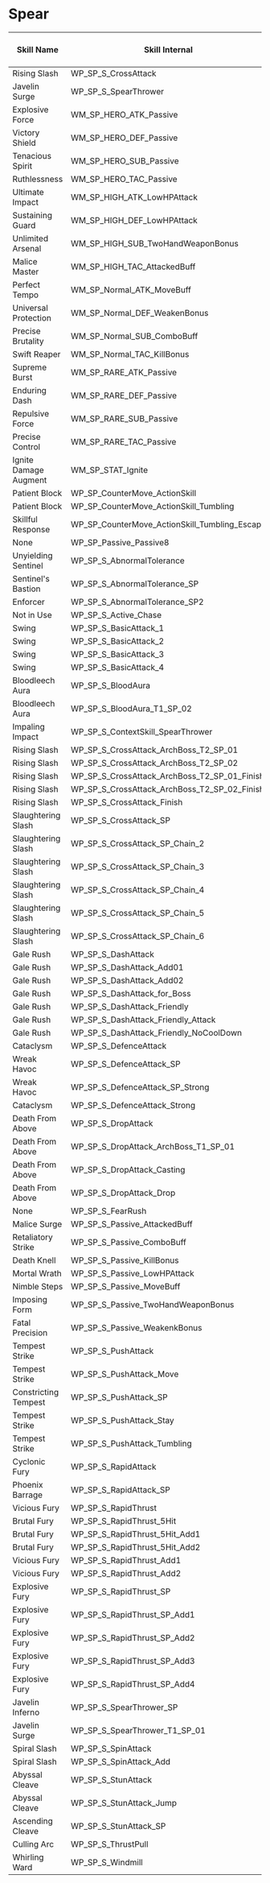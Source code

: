 # Spear

| Skill Name | Skill Internal | Skill Picture | Skill Type | Skill Delay | Hit Delay | Max Charge Delay | MP Consumption | HP Consumption | Cooldown (s) |
| --- | --- | --- | --- | --- | --- | --- | --- | --- | --- |
| Rising Slash | WP_SP_S_CrossAttack | <img src='./Image/Skill/Active/S_WP_SP_CrossAttack.png' style='height:auto; width:auto;'> | Melee | 0.556 | 0.0 | 0 | 180.0 | 0.0 | 24.0 |
| Javelin Surge | WP_SP_S_SpearThrower | <img src='./Image/Skill/Active/S_WP_SP_SpearThrower.png' style='height:auto; width:auto;'> | Melee | 1.48 | 0.0 | 3 | 160.0 | 0.0 | 18.0 |
| Explosive Force | WM_SP_HERO_ATK_Passive | <img src='./Image/Skill/Active/WeaponSpecialization/M_WP_SP_HERO_ATK.png' style='height:auto; width:auto;'> | Magic | 1.0 | 0.0 | 0 | 0.0 | 0.0 | 0.0 |
| Victory Shield | WM_SP_HERO_DEF_Passive | <img src='./Image/Skill/Active/WeaponSpecialization/M_WP_SP_HERO_DEF.png' style='height:auto; width:auto;'> | Magic | 1.0 | 0.0 | 0 | 0.0 | 0.0 | 0.0 |
| Tenacious Spirit | WM_SP_HERO_SUB_Passive | <img src='./Image/Skill/Active/WeaponSpecialization/M_WP_SP_HERO_SUB.png' style='height:auto; width:auto;'> | Magic | 1.0 | 0.0 | 0 | 0.0 | 0.0 | 0.0 |
| Ruthlessness | WM_SP_HERO_TAC_Passive | <img src='./Image/Skill/Active/WeaponSpecialization/M_WP_SP_HERO_TAC.png' style='height:auto; width:auto;'> | Magic | 1.0 | 0.0 | 0 | 0.0 | 0.0 | 0.0 |
| Ultimate Impact | WM_SP_HIGH_ATK_LowHPAttack | <img src='./Image/Skill/Active/WeaponSpecialization/M_WP_SP_HIGH_ATK.png' style='height:auto; width:auto;'> | Magic | 1.0 | 0.0 | 0 | 0.0 | 0.0 | 0.0 |
| Sustaining Guard | WM_SP_HIGH_DEF_LowHPAttack | <img src='./Image/Skill/Active/WeaponSpecialization/M_WP_SP_HIGH_DEF.png' style='height:auto; width:auto;'> | Magic | 1.0 | 0.0 | 0 | 0.0 | 0.0 | 0.0 |
| Unlimited Arsenal | WM_SP_HIGH_SUB_TwoHandWeaponBonus | <img src='./Image/Skill/Active/WeaponSpecialization/M_WP_SP_HIGH_SUB.png' style='height:auto; width:auto;'> | Magic | 1.0 | 0.0 | 0 | 0.0 | 0.0 | 0.0 |
| Malice Master | WM_SP_HIGH_TAC_AttackedBuff | <img src='./Image/Skill/Active/WeaponSpecialization/M_WP_SP_HIGH_TAC.png' style='height:auto; width:auto;'> | Magic | 1.0 | 0.0 | 0 | 0.0 | 0.0 | 0.0 |
| Perfect Tempo | WM_SP_Normal_ATK_MoveBuff | <img src='./Image/Skill/Active/WeaponSpecialization/M_WP_SP_NORMAL_ATK.png' style='height:auto; width:auto;'> | Magic | 1.0 | 0.0 | 0 | 0.0 | 0.0 | 0.0 |
| Universal Protection | WM_SP_Normal_DEF_WeakenBonus | <img src='./Image/Skill/Active/WeaponSpecialization/M_WP_SP_NORMAL_DEF.png' style='height:auto; width:auto;'> | Magic | 1.0 | 0.0 | 0 | 0.0 | 0.0 | 0.0 |
| Precise Brutality | WM_SP_Normal_SUB_ComboBuff | <img src='./Image/Skill/Active/WeaponSpecialization/M_WP_SP_NORMAL_SUB.png' style='height:auto; width:auto;'> | Magic | 1.0 | 0.0 | 0 | 0.0 | 0.0 | 0.0 |
| Swift Reaper | WM_SP_Normal_TAC_KillBonus | <img src='./Image/Skill/Active/WeaponSpecialization/M_WP_SP_NORMAL_TAC.png' style='height:auto; width:auto;'> | Magic | 1.0 | 0.0 | 0 | 0.0 | 0.0 | 0.0 |
| Supreme Burst | WM_SP_RARE_ATK_Passive | <img src='./Image/Skill/Active/WeaponSpecialization/M_WP_SP_RARE_ATK.png' style='height:auto; width:auto;'> | Magic | 1.0 | 0.0 | 0 | 0.0 | 0.0 | 0.0 |
| Enduring Dash | WM_SP_RARE_DEF_Passive | <img src='./Image/Skill/Active/WeaponSpecialization/M_WP_SP_RARE_DEF.png' style='height:auto; width:auto;'> | Magic | 1.0 | 0.0 | 0 | 0.0 | 0.0 | 0.0 |
| Repulsive Force | WM_SP_RARE_SUB_Passive | <img src='./Image/Skill/Active/WeaponSpecialization/M_WP_SP_RARE_SUB.png' style='height:auto; width:auto;'> | Magic | 1.0 | 0.0 | 0 | 0.0 | 0.0 | 0.0 |
| Precise Control | WM_SP_RARE_TAC_Passive | <img src='./Image/Skill/Active/WeaponSpecialization/M_WP_SP_RARE_TAC.png' style='height:auto; width:auto;'> | Magic | 1.0 | 0.0 | 0 | 0.0 | 0.0 | 0.0 |
| Ignite Damage Augment | WM_SP_STAT_Ignite | <img src='./Image/Skill/WeaponSpecialization/M_COMMON_34.png' style='height:auto; width:auto;'> | Magic | 1.0 | 0.0 | 0 | 0.0 | 0.0 | 0.0 |
| Patient Block | WP_SP_CounterMove_ActionSkill | <img src='./Image/Skill/Active/S_WP_SP_DefenceAction.png' style='height:auto; width:auto;'> | Melee | 2.0 | 0.0 | 0 | 0.0 | 0.0 | 0.0 |
| Patient Block | WP_SP_CounterMove_ActionSkill_Tumbling | <img src='./Image/Skill/Active/S_WP_SP_DefenceAction.png' style='height:auto; width:auto;'> | Melee | 0.0 | 0.0 | 0 | 0.0 | 0.0 | 0.0 |
| Skillful Response | WP_SP_CounterMove_ActionSkill_Tumbling_Escape | <img src='./Image/Skill/Active/S_DefenceAction_Escape.png' style='height:auto; width:auto;'> | Melee | 0.0 | 0.0 | 0 | 0.0 | 0.0 | 0.0 |
| None | WP_SP_Passive_Passive8 | <img src='./Image/Skill/Active/S_WP_SW2_MainAttack.png' style='height:auto; width:auto;'> | Melee | 1.0 | 0.0 | 0 | 0.0 | 0.0 | 0.0 |
| Unyielding Sentinel | WP_SP_S_AbnormalTolerance | <img src='./Image/Skill/Active/S_WP_SP_AbnormalTolerance.png' style='height:auto; width:auto;'> | Melee | 1.0 | 0.0 | 0 | 260.0 | 0.0 | 24.0 |
| Sentinel's Bastion | WP_SP_S_AbnormalTolerance_SP | <img src='./Image/Skill/Active/S_WP_SP_AbnormalTolerance_SP.png' style='height:auto; width:auto;'> | Melee | 1.0 | 0.0 | 0 | 260.0 | 0.0 | 45.0 |
| Enforcer | WP_SP_S_AbnormalTolerance_SP2 | <img src='./Image/Skill/Active/S_WP_SP_AbnormalTolerance_SP2.png' style='height:auto; width:auto;'> | Melee | 1.0 | 0.0 | 0 | 260.0 | 0.0 | 24.0 |
| Not in Use | WP_SP_S_Active_Chase | <img src='./Image/Skill/Active/S_WP_WA_GR_CurseSpread.png' style='height:auto; width:auto;'> | Melee | 1.0 | 0.3 | 0 | 0.0 | 0.0 |  |
| Swing | WP_SP_S_BasicAttack_1 | <img src='./Image/Skill/Active/S_WP_SP_BasicAttack.png' style='height:auto; width:auto;'> | Melee | 0.937 | 0.74 | 0 | 0.0 | 0.0 | 0.0 |
| Swing | WP_SP_S_BasicAttack_2 | <img src='./Image/Skill/Active/S_WP_SP_BasicAttack.png' style='height:auto; width:auto;'> | Melee | 0.74 | 0.296 | 0 | 0.0 | 0.0 | 0.0 |
| Swing | WP_SP_S_BasicAttack_3 | <img src='./Image/Skill/Active/S_WP_SP_BasicAttack.png' style='height:auto; width:auto;'> | Melee | 1.136 | 0.84 | 0 | 0.0 | 0.0 | 0.0 |
| Swing | WP_SP_S_BasicAttack_4 | <img src='./Image/Skill/Active/S_WP_SP_BasicAttack.png' style='height:auto; width:auto;'> | Melee | 1.185 | 0.69 | 0 | 0.0 | 0.0 | 0.0 |
| Bloodleech Aura | WP_SP_S_BloodAura | <img src='./Image/Skill/Active/S_WP_SP_BloodAura.png' style='height:auto; width:auto;'> | Melee | 1.48 | 0.44 | 0 | 240.0 | 0.0 | 30.0 |
| Bloodleech Aura | WP_SP_S_BloodAura_T1_SP_02 | <img src='./Image/Skill/Active/S_WP_SP_BloodAura.png' style='height:auto; width:auto;'> | Melee | 1.48 | 0.44 | 0 | 240.0 | 0.0 | 30.0 |
| Impaling Impact | WP_SP_S_ContextSkill_SpearThrower | <img src='./Image/Skill/Active/S_WP_SP_ContextSkill_SpearThrower.png' style='height:auto; width:auto;'> | Melee | 1.73 | 0.9 | 0 | 110.0 | 0.0 | 0.0 |
| Rising Slash | WP_SP_S_CrossAttack_ArchBoss_T2_SP_01 | <img src='./Image/Skill/Active/S_WP_SP_CrossAttack.png' style='height:auto; width:auto;'> | Melee | 0.556 | 0.0 | 0 | 180.0 | 0.0 | 24.0 |
| Rising Slash | WP_SP_S_CrossAttack_ArchBoss_T2_SP_02 | <img src='./Image/Skill/Active/S_WP_SP_CrossAttack.png' style='height:auto; width:auto;'> | Melee | 0.556 | 0.0 | 0 | 180.0 | 0.0 | 24.0 |
| Rising Slash | WP_SP_S_CrossAttack_ArchBoss_T2_SP_01_Finish | <img src='./Image/Skill/Active/S_WP_SP_CrossAttack.png' style='height:auto; width:auto;'> | Melee | 0.556 | 0.0 | 0 | 180.0 | 0.0 |  |
| Rising Slash | WP_SP_S_CrossAttack_ArchBoss_T2_SP_02_Finish | <img src='./Image/Skill/Active/S_WP_SP_CrossAttack.png' style='height:auto; width:auto;'> | Melee | 0.556 | 0.0 | 0 | 180.0 | 0.0 |  |
| Rising Slash | WP_SP_S_CrossAttack_Finish | <img src='./Image/Skill/Active/S_WP_SP_CrossAttack.png' style='height:auto; width:auto;'> | Melee | 0.556 | 0.0 | 0 | 0.0 | 0.0 |  |
| Slaughtering Slash | WP_SP_S_CrossAttack_SP | <img src='./Image/Skill/Active/S_WP_SP_CrossAttack_SP.png' style='height:auto; width:auto;'> | Melee | 0.25 | 0.0 | 0 | 180.0 | 0.0 | 24.0 |
| Slaughtering Slash | WP_SP_S_CrossAttack_SP_Chain_2 | <img src='./Image/Skill/Active/S_WP_SP_CrossAttack_SP.png' style='height:auto; width:auto;'> | Melee | 0.25 | 0.0 | 0 | 0.0 | 0.0 |  |
| Slaughtering Slash | WP_SP_S_CrossAttack_SP_Chain_3 | <img src='./Image/Skill/Active/S_WP_SP_CrossAttack_SP.png' style='height:auto; width:auto;'> | Melee | 0.25 | 0.0 | 0 | 0.0 | 0.0 |  |
| Slaughtering Slash | WP_SP_S_CrossAttack_SP_Chain_4 | <img src='./Image/Skill/Active/S_WP_SP_CrossAttack_SP.png' style='height:auto; width:auto;'> | Melee | 0.25 | 0.0 | 0 | 0.0 | 0.0 |  |
| Slaughtering Slash | WP_SP_S_CrossAttack_SP_Chain_5 | <img src='./Image/Skill/Active/S_WP_SP_CrossAttack_SP.png' style='height:auto; width:auto;'> | Melee | 0.25 | 0.0 | 0 | 0.0 | 0.0 |  |
| Slaughtering Slash | WP_SP_S_CrossAttack_SP_Chain_6 | <img src='./Image/Skill/Active/S_WP_SP_CrossAttack_SP.png' style='height:auto; width:auto;'> | Melee | 0.25 | 0.0 | 0 | 0.0 | 0.0 |  |
| Gale Rush | WP_SP_S_DashAttack | <img src='./Image/Skill/Active/S_WP_SP_DashAttack.png' style='height:auto; width:auto;'> | Melee | 0.0 | 0.0 | 0 | 150.0 | 0.0 | 15.0 |
| Gale Rush | WP_SP_S_DashAttack_Add01 | <img src='./Image/Skill/Active/S_WP_SP_DashAttack.png' style='height:auto; width:auto;'> | Melee | 0.0 | 0.0 | 0 | 150.0 | 0.0 |  |
| Gale Rush | WP_SP_S_DashAttack_Add02 | <img src='./Image/Skill/Active/S_WP_SP_DashAttack.png' style='height:auto; width:auto;'> | Melee | 0.0 | 0.0 | 0 | 150.0 | 0.0 |  |
| Gale Rush | WP_SP_S_DashAttack_for_Boss | <img src='./Image/Skill/Active/S_WP_SP_DashAttack.png' style='height:auto; width:auto;'> | Melee | 0.0 | 0.0 | 0 | 150.0 | 0.0 | 15.0 |
| Gale Rush | WP_SP_S_DashAttack_Friendly | <img src='./Image/Skill/Active/S_WP_SP_DashAttack.png' style='height:auto; width:auto;'> | Melee | 0.0 | 0.0 | 0 | 150.0 | 0.0 | 15.0 |
| Gale Rush | WP_SP_S_DashAttack_Friendly_Attack | <img src='./Image/Skill/Active/S_WP_SP_DashAttack.png' style='height:auto; width:auto;'> | Melee | 1.0 | 0.444 | 0 | 0.0 | 0.0 |  |
| Gale Rush | WP_SP_S_DashAttack_Friendly_NoCoolDown | <img src='./Image/Skill/Active/S_WP_SP_DashAttack.png' style='height:auto; width:auto;'> | Melee | 0.0 | 0.0 | 0 | 150.0 | 0.0 |  |
| Cataclysm | WP_SP_S_DefenceAttack | <img src='./Image/Skill/Active/S_WP_SP_DefenceAttack.png' style='height:auto; width:auto;'> | Melee | 1.136 | 0.44 | 0 | 240.0 | 0.0 | 27.0 |
| Wreak Havoc | WP_SP_S_DefenceAttack_SP | <img src='./Image/Skill/Active/S_WP_SP_DefenceAttack_SP.png' style='height:auto; width:auto;'> | Melee | 0.696 | 0.0 | 0 | 240.0 | 0.0 | 27.0 |
| Wreak Havoc | WP_SP_S_DefenceAttack_SP_Strong | <img src='./Image/Skill/Active/S_WP_SP_DefenceAttack_SP.png' style='height:auto; width:auto;'> | Melee | 0.696 | 0.0 | 0 | 240.0 | 0.0 | 27.0 |
| Cataclysm | WP_SP_S_DefenceAttack_Strong | <img src='./Image/Skill/Active/S_WP_SP_DefenceAttack.png' style='height:auto; width:auto;'> | Melee | 1.136 | 0.44 | 0 | 240.0 | 0.0 | 27.0 |
| Death From Above | WP_SP_S_DropAttack | <img src='./Image/Skill/Active/S_WP_SP_DropAttack.png' style='height:auto; width:auto;'> | Melee | 0.1 | 0.1 | 0 | 0.0 | 0.0 |  |
| Death From Above | WP_SP_S_DropAttack_ArchBoss_T1_SP_01 | <img src='./Image/Skill/Active/S_WP_SP_DropAttack.png' style='height:auto; width:auto;'> | Melee | 0.1 | 0.1 | 0 | 0.0 | 0.0 |  |
| Death From Above | WP_SP_S_DropAttack_Casting | <img src='./Image/Skill/Active/S_WP_SP_DropAttack.png' style='height:auto; width:auto;'> | Melee | 2.96 | 2.96 | 0 | 0.0 | 0.0 |  |
| Death From Above | WP_SP_S_DropAttack_Drop | <img src='./Image/Skill/Active/S_WP_SP_DropAttack.png' style='height:auto; width:auto;'> | Melee | 0.74 | 0.0 | 0 | 340.0 | 0.0 | 60.0 |
| None | WP_SP_S_FearRush | <img src='./Image/Skill/Active/S_KN_SR_DashAttack_AA.png' style='height:auto; width:auto;'> | Melee | 1.0 | 0.0 | 4 | 0.0 | 0.0 |  |
| Malice Surge | WP_SP_S_Passive_AttackedBuff | <img src='./Image/Skill/Active/S_WP_SP_AttackedBuff.png' style='height:auto; width:auto;'> | Melee | 1.0 | 0.0 | 0 | 0.0 | 0.0 | 0.0 |
| Retaliatory Strike | WP_SP_S_Passive_ComboBuff | <img src='./Image/Skill/Active/S_WP_SP_ComboBuff.png' style='height:auto; width:auto;'> | Melee | 1.0 | 0.0 | 0 | 0.0 | 0.0 | 0.0 |
| Death Knell | WP_SP_S_Passive_KillBonus | <img src='./Image/Skill/Active/S_WP_SP_KillBonus.png' style='height:auto; width:auto;'> | Melee | 1.0 | 0.0 | 0 | 0.0 | 0.0 | 0.0 |
| Mortal Wrath | WP_SP_S_Passive_LowHPAttack | <img src='./Image/Skill/Active/S_WP_SP_LowHpAttack.png' style='height:auto; width:auto;'> | Melee | 1.0 | 0.0 | 0 | 0.0 | 0.0 | 0.0 |
| Nimble Steps | WP_SP_S_Passive_MoveBuff | <img src='./Image/Skill/Active/S_WP_SP_MoveBuff.png' style='height:auto; width:auto;'> | Melee | 1.0 | 0.0 | 0 | 0.0 | 0.0 | 0.0 |
| Imposing Form | WP_SP_S_Passive_TwoHandWeaponBonus | <img src='./Image/Skill/Active/S_WP_SP_TwoHandWeapon.png' style='height:auto; width:auto;'> | Melee | 1.0 | 0.0 | 0 | 0.0 | 0.0 | 0.0 |
| Fatal Precision | WP_SP_S_Passive_WeakenkBonus | <img src='./Image/Skill/Active/S_WP_SP_WeakenBonus.png' style='height:auto; width:auto;'> | Melee | 1.0 | 0.0 | 0 | 0.0 | 0.0 | 0.0 |
| Tempest Strike | WP_SP_S_PushAttack | <img src='./Image/Skill/Active/S_WP_SP_PushAttack.png' style='height:auto; width:auto;'> | Melee | 1.48 | 0.74 | 0 | 260.0 | 0.0 | 36.0 |
| Tempest Strike | WP_SP_S_PushAttack_Move | <img src='./Image/Skill/Active/S_WP_SP_PushAttack_SP_2.png' style='height:auto; width:auto;'> | Melee | 1.48 | 0.74 | 0 | 0.0 | 0.0 |  |
| Constricting Tempest | WP_SP_S_PushAttack_SP | <img src='./Image/Skill/Active/S_WP_SP_PushAttack_SP_1.png' style='height:auto; width:auto;'> | Melee | 0.74 | 0.444 | 0 | 260.0 | 0.0 | 36.0 |
| Tempest Strike | WP_SP_S_PushAttack_Stay | <img src='./Image/Skill/Active/S_WP_SP_PushAttack_SP_2.png' style='height:auto; width:auto;'> | Melee | 1.48 | 0.74 | 0 | 260.0 | 0.0 | 36.0 |
| Tempest Strike | WP_SP_S_PushAttack_Tumbling | <img src='./Image/Skill/Active/S_WP_SP_PushAttack_SP_2.png' style='height:auto; width:auto;'> | Melee | 0.0 | 0.0 | 0 | 260.0 | 0.0 | 36.0 |
| Cyclonic Fury | WP_SP_S_RapidAttack | <img src='./Image/Skill/Active/S_WP_SP_RapidAttack.png' style='height:auto; width:auto;'> | Melee | 2.128 | 1.234 | 0 | 320.0 | 0.0 | 27.0 |
| Phoenix Barrage | WP_SP_S_RapidAttack_SP | <img src='./Image/Skill/Active/S_WP_SP_RapidAttack_SP.png' style='height:auto; width:auto;'> | Melee | 3.0 | 0.74 | 0 | 320.0 | 0.0 | 27.0 |
| Vicious Fury | WP_SP_S_RapidThrust | <img src='./Image/Skill/Active/S_WP_SP_RapidThrust.png' style='height:auto; width:auto;'> | Melee | 1.5 | 0.74 | 0 | 130.0 | 0.0 | 15.0 |
| Brutal Fury | WP_SP_S_RapidThrust_5Hit | <img src='./Image/Skill/Active/S_WP_SP_RapidThrust_SP_1.png' style='height:auto; width:auto;'> | Melee | 1.877 | 0.74 | 0 | 130.0 | 0.0 | 15.0 |
| Brutal Fury | WP_SP_S_RapidThrust_5Hit_Add1 | <img src='./Image/Skill/Active/S_WP_SP_RapidThrust_SP_1.png' style='height:auto; width:auto;'> | Melee | 1.185 | 0.048 | 0 | 130.0 | 0.0 |  |
| Brutal Fury | WP_SP_S_RapidThrust_5Hit_Add2 | <img src='./Image/Skill/Active/S_WP_SP_RapidThrust_SP_1.png' style='height:auto; width:auto;'> | Melee | 1.185 | 0.048 | 0 | 130.0 | 0.0 |  |
| Vicious Fury | WP_SP_S_RapidThrust_Add1 | <img src='./Image/Skill/Active/S_WP_SP_RapidThrust.png' style='height:auto; width:auto;'> | Melee | 0.785 | 0.048 | 0 | 130.0 | 0.0 |  |
| Vicious Fury | WP_SP_S_RapidThrust_Add2 | <img src='./Image/Skill/Active/S_WP_SP_RapidThrust.png' style='height:auto; width:auto;'> | Melee | 0.785 | 0.048 | 0 | 130.0 | 0.0 |  |
| Explosive Fury | WP_SP_S_RapidThrust_SP | <img src='./Image/Skill/Active/S_WP_SP_RapidThrust_SP_2.png' style='height:auto; width:auto;'> | Melee | 0.6 | 0.3 | 0 | 130.0 | 0.0 | 15.0 |
| Explosive Fury | WP_SP_S_RapidThrust_SP_Add1 | <img src='./Image/Skill/Active/S_WP_SP_RapidThrust_SP_2.png' style='height:auto; width:auto;'> | Melee | 0.6 | 0.3 | 0 | 130.0 | 0.0 |  |
| Explosive Fury | WP_SP_S_RapidThrust_SP_Add2 | <img src='./Image/Skill/Active/S_WP_SP_RapidThrust_SP_2.png' style='height:auto; width:auto;'> | Melee | 0.6 | 0.3 | 0 | 130.0 | 0.0 |  |
| Explosive Fury | WP_SP_S_RapidThrust_SP_Add3 | <img src='./Image/Skill/Active/S_WP_SP_RapidThrust_SP_2.png' style='height:auto; width:auto;'> | Melee | 0.6 | 0.3 | 0 | 130.0 | 0.0 |  |
| Explosive Fury | WP_SP_S_RapidThrust_SP_Add4 | <img src='./Image/Skill/Active/S_WP_SP_RapidThrust_SP_2.png' style='height:auto; width:auto;'> | Melee | 1.0 | 0.3 | 0 | 130.0 | 0.0 |  |
| Javelin Inferno | WP_SP_S_SpearThrower_SP | <img src='./Image/Skill/Active/S_WP_SP_SpearThrower_SP.png' style='height:auto; width:auto;'> | Melee | 1.0 | 0.52 | 0 | 160.0 | 0.0 | 0.0 |
| Javelin Surge | WP_SP_S_SpearThrower_T1_SP_01 | <img src='./Image/Skill/Active/S_WP_SP_SpearThrower.png' style='height:auto; width:auto;'> | Melee | 1.48 | 0.0 | 3 | 160.0 | 0.0 | 18.0 |
| Spiral Slash | WP_SP_S_SpinAttack | <img src='./Image/Skill/Active/S_WP_SP_SpinAttack.png' style='height:auto; width:auto;'> | Melee | 1.05 | 0.37 | 0 | 90.0 | 0.0 |  |
| Spiral Slash | WP_SP_S_SpinAttack_Add | <img src='./Image/Skill/Active/S_WP_SP_SpinAttack.png' style='height:auto; width:auto;'> | Melee | 1.05 | 0.37 | 0 | 90.0 | 0.0 |  |
| Abyssal Cleave | WP_SP_S_StunAttack | <img src='./Image/Skill/Active/S_WP_SP_StunAttack.png' style='height:auto; width:auto;'> | Melee | 1.185 | 0.74 | 0 | 240.0 | 0.0 | 36.0 |
| Abyssal Cleave | WP_SP_S_StunAttack_Jump | <img src='./Image/Skill/Active/S_WP_SP_StunAttack_SP.png' style='height:auto; width:auto;'> | Melee | 1.185 | 0.74 | 0 | 240.0 | 0.0 | 36.0 |
| Ascending Cleave | WP_SP_S_StunAttack_SP | <img src='./Image/Skill/Active/S_WP_SP_StunAttack_SP.png' style='height:auto; width:auto;'> | Melee | 1.185 | 0.74 | 0 | 240.0 | 0.0 | 36.0 |
| Culling Arc | WP_SP_S_ThrustPull | <img src='./Image/Skill/Active/S_WP_SP_ThrustPull.png' style='height:auto; width:auto;'> | Melee | 1.09 | 0.44 | 0 | 90.0 | 0.0 | 9.0 |
| Whirling Ward | WP_SP_S_Windmill | <img src='./Image/Skill/Active/S_WP_SP_Windmill.png' style='height:auto; width:auto;'> | Melee | 1.0 | 0.44 | 0 | 0.0 | 0.0 |  |
